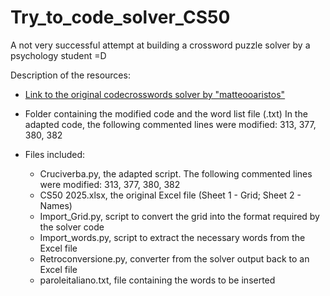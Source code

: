 # Try_to_code_solver_CS50
A not very successful attempt at building a crossword puzzle solver by a psychology student =D



Description of the resources:

- [Link to the original codecrosswords solver by "matteooaristos"](https://github.com/matteooaristos/cruciverba/blob/master/cruciverba.py)

- Folder containing the modified code and the word list file (.txt)
    In the adapted code, the following commented lines were modified: 313, 377, 380, 382

- Files included:
    - Cruciverba.py, the adapted script. The following commented lines were modified: 313, 377, 380, 382
    - CS50 2025.xlsx, the original Excel file (Sheet 1 - Grid; Sheet 2 - Names)
    - Import_Grid.py, script to convert the grid into the format required by the solver code
    - Import_words.py, script to extract the necessary words from the Excel file
    - Retroconversione.py, converter from the solver output back to an Excel file
    - paroleitaliano.txt, file containing the words to be inserted

